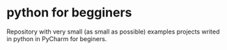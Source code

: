 # python for begginers
Repository with very small (as small as possible) examples projects writed in python in PyCharm for beginers.
